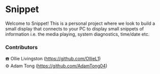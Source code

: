 # Snippet
Welcome to Snippet! This is a personal project where we look to build a small display that connects to your PC to display small snippets of information i.e. the media playing, system diagnostics, time/date etc. 
### Contributors
☎️ Ollie Livingston (https://github.com/OllieL1) \
⚙️ Adam Tong (https://github.com/AdamTong04)
